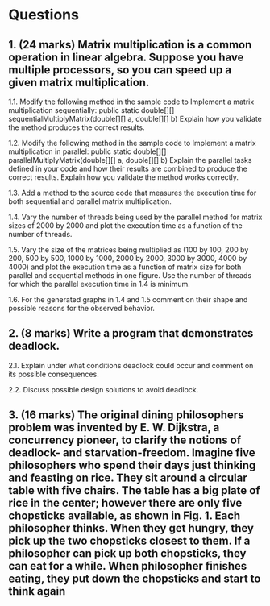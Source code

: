 # Questions
## 1. (24 marks) Matrix multiplication is a common operation in linear algebra. Suppose you have multiple processors, so you can speed up a given matrix multiplication.
1.1. Modify the following method in the sample code to Implement a matrix multiplication
sequentially:
public static double[][] sequentialMultiplyMatrix(double[][] a, double[][] b)
Explain how you validate the method produces the correct results.

1.2. Modify the following method in the sample code to Implement a matrix multiplication in
parallel:
public static double[][] parallelMultiplyMatrix(double[][] a, double[][] b)
Explain the parallel tasks defined in your code and how their results are combined to
produce the correct results. Explain how you validate the method works correctly.

1.3. Add a method to the source code that measures the execution time for both sequential
and parallel matrix multiplication.

1.4. Vary the number of threads being used by the parallel method for matrix sizes of 2000 by
2000 and plot the execution time as a function of the number of threads.

1.5. Vary the size of the matrices being multiplied as (100 by 100, 200 by 200, 500 by 500,
1000 by 1000, 2000 by 2000, 3000 by 3000, 4000 by 4000) and plot the execution time
as a function of matrix size for both parallel and sequential methods in one figure. Use
the number of threads for which the parallel execution time in 1.4 is minimum.

1.6. For the generated graphs in 1.4 and 1.5 comment on their shape and possible reasons
for the observed behavior.

## 2. (8 marks) Write a program that demonstrates deadlock.
2.1. Explain under what conditions deadlock could occur and comment on its possible
consequences.

2.2. Discuss possible design solutions to avoid deadlock.

## 3. (16 marks) The original dining philosophers problem was invented by E. W. Dijkstra, a concurrency pioneer, to clarify the notions of deadlock- and starvation-freedom. Imagine five philosophers who spend their days just thinking and feasting on rice. They sit around a circular table with five chairs. The table has a big plate of rice in the center; however there are only five chopsticks available, as shown in Fig. 1. Each philosopher thinks. When they get hungry, they pick up the two chopsticks closest to them. If a philosopher can pick up both chopsticks, they can eat for a while. When philosopher finishes eating, they put down the chopsticks and start to think again
